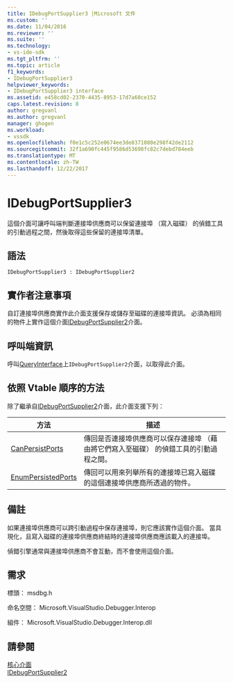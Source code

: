 ```yaml
---
title: IDebugPortSupplier3 |Microsoft 文件
ms.custom: ''
ms.date: 11/04/2016
ms.reviewer: ''
ms.suite: ''
ms.technology:
- vs-ide-sdk
ms.tgt_pltfrm: ''
ms.topic: article
f1_keywords:
- IDebugPortSupplier3
helpviewer_keywords:
- IDebugPortSupplier3 interface
ms.assetid: e458cd02-2370-4435-8953-17d7a60ce152
caps.latest.revision: 8
author: gregvanl
ms.author: gregvanl
manager: ghogen
ms.workload:
- vssdk
ms.openlocfilehash: f0e1c5c252e0674ee3de8371080e298f42de2112
ms.sourcegitcommit: 32f1a690fc445f9586d53698fc82c7debd784eeb
ms.translationtype: MT
ms.contentlocale: zh-TW
ms.lasthandoff: 12/22/2017
---
```

# <a name="idebugportsupplier3"></a>IDebugPortSupplier3
這個介面可讓呼叫端判斷連接埠供應商可以保留連接埠 （寫入磁碟） 的偵錯工具的引動過程之間，然後取得這些保留的連接埠清單。  
  
## <a name="syntax"></a>語法  
  
```  
IDebugPortSupplier3 : IDebugPortSupplier2  
```  
  
## <a name="notes-for-implementers"></a>實作者注意事項  
 自訂連接埠供應商實作此介面支援保存或儲存至磁碟的連接埠資訊。 必須為相同的物件上實作這個介面[IDebugPortSupplier2](../../../extensibility/debugger/reference/idebugportsupplier2.md)介面。  
  
## <a name="notes-for-callers"></a>呼叫端資訊  
 呼叫[QueryInterface](/cpp/atl/queryinterface)上`IDebugPortSupplier2`介面，以取得此介面。  
  
## <a name="methods-in-vtable-order"></a>依照 Vtable 順序的方法  
 除了繼承自[IDebugPortSupplier2](../../../extensibility/debugger/reference/idebugportsupplier2.md)介面，此介面支援下列：  
  
|方法|描述|  
|------------|-----------------|  
|[CanPersistPorts](../../../extensibility/debugger/reference/idebugportsupplier3-canpersistports.md)|傳回是否連接埠供應商可以保存連接埠 （藉由將它們寫入至磁碟） 的偵錯工具的引動過程之間。|  
|[EnumPersistedPorts](../../../extensibility/debugger/reference/idebugportsupplier3-enumpersistedports.md)|傳回可以用來列舉所有的連接埠已寫入磁碟的這個連接埠供應商所透過的物件。|  
  
## <a name="remarks"></a>備註  
 如果連接埠供應商可以跨引動過程中保存連接埠，則它應該實作這個介面。 當具現化，且寫入磁碟的連接埠供應商終結時的連接埠供應商應該載入的連接埠。  
  
 偵錯引擎通常與連接埠供應商不會互動，而不會使用這個介面。  
  
## <a name="requirements"></a>需求  
 標頭： msdbg.h  
  
 命名空間： Microsoft.VisualStudio.Debugger.Interop  
  
 組件： Microsoft.VisualStudio.Debugger.Interop.dll  
  
## <a name="see-also"></a>請參閱  
 [核心介面](../../../extensibility/debugger/reference/core-interfaces.md)   
 [IDebugPortSupplier2](../../../extensibility/debugger/reference/idebugportsupplier2.md)